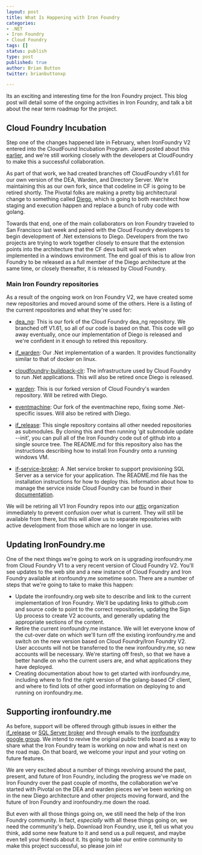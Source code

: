 ```yaml
---
layout: post
title: What Is Happening with Iron Foundry
categories:
- .NET
- Iron Foundry
- Cloud Foundry
tags: []
status: publish
type: post
published: true
author: Brian Button
twitter: brianbuttonxp

---
```


Its an exciting and interesting time for the Iron Foundry project. This blog post will detail some of the ongoing activities in Iron Foundry, and talk a bit about the near term roadmap for the project.

## Cloud Foundry Incubation ##

Step one of the changes happened late in February, when IronFoundry V2 entered into the CloudFound Incubation Program. Jared posted about this [earlier](/2014/02/26/Iron-Foundry-Now-in-Cloud-Foundry-Incubation-Program/), and we're still working closely with the developers at CloudFoundry to make this a successful collaboration.

As part of that work, we had created branches off CloudFoundry v1.61 for our own version of the DEA, Warden, and Directory Server. We're maintaining this as our own fork, since that codeline in CF is going to be retired shortly. The Pivotal folks are making a pretty big architectural change to something called [Diego](https://docs.google.com/file/d/0BzowTjPNRrlzeHoyeTFoUWlla2M/edit), which is going to both rearchitect how staging and execution happen and replace a bunch of ruby code with golang.

Towards that end, one of the main collaborators on Iron Foundry traveled to San Francisco last week and paired with the Cloud Foundry developers to begin development of .Net extensions to Diego. Developers from the two projects are trying to work together closely to ensure that the extension points into the architecture that the CF devs built will work when implemented in a windows environment. The end goal of this is to allow Iron Foundry to be released as a full member of the Diego architecture at the same time, or closely thereafter, it is released by Cloud Foundry.

### Main Iron Foundry repositories ###

As a result of the ongoing work on Iron Foundry V2, we have created some new repositories and moved around some of the others. Here is a listing of the current repositories and what they're used for:

* [dea_ng](https://github.com/IronFoundry/dea_ng): This is our fork of the Cloud Foundry dea_ng repository. We branched off V1.61, so all of our code is based on that. This code will go away eventually, once our implementation of Diego is released and we're confident in it enough to retired this repository.
* [if_warden](https://github.com/cloudfoundry-incubator/if_warden): Our .Net implementation of a warden. It provides functionality similar to that of docker on linux.
* [cloudfoundry-buildpack-clr](https://github.com/cloudfoundry-incubator/cloudfoundry-buildpack-clr): The infrastructure used by Cloud Foundry to run .Net applications. This will also be retired once Diego is released.

* [warden](https://github.com/ironfoundry/warden): This is our forked version of Cloud Foundry's warden repository. Will be retired with Diego.
* [eventmachine](https://github.com/IronFoundry/eventmachine): Our fork of the eventmachine repo, fixing some .Net-specific issues. Will also be retired with Diego.

* [if_release](https://github.com/IronFoundry/if_release): This single repository contains all other needed repositories as submodules. By cloning this and then running 'git submodule update --init', you can pull all of the Iron Foundry code out of github into a single source tree. The README.md for this repository also has the instructions describing how to install Iron Foundry onto a running windows VM.

* [if-service-broker](https://github.com/IronFoundry/if-service-broker): A .Net service broker to support provisioning SQL Server as a service for your application. The README.md file has the installation instructions for how to deploy this. Information about how to manage the service inside Cloud Foundry can be found in their [documentation](http://docs.cloudfoundry.org/services/managing-service-brokers.html).

We will be retiring all V1 Iron Foundry repos into our [attic](https://github.com/ironfoundry-attic) organization immediately to prevent confusion over what is current. They will still be available from there, but this will allow us to separate repositories with active development from those which are no longer in use.

## Updating IronFoundry.me ##

One of the next things we're going to work on is upgrading ironfoundry.me from Cloud Foundry V1 to a very recent version of Cloud Foundry V2. You'll see updates to the web site and a new instance of Cloud Foundry and Iron Foundry available at ironfoundry.me sometime soon. There are a number of steps that we're going to take to make this happen:

+ Update the ironfoundry.org web site to describe and link to the current implementation of Iron Foundry. We'll be updating links to github.com and source code to point to the correct repositories, updating the Sign Up process to create V2 accounts, and generally updating the appropriate sections of the content.
+ Retire the current ironfoundry.me instance. We will let everyone know of the cut-over date on which we'll turn off the existing ironfoundry.me and switch on the new version based on Cloud Foundry/Iron Foundry V2. User accounts will not be transferred to the new ironfoundry.me, so new accounts will be necessary. We're starting off fresh, so that we have a better handle on who the current users are, and what applications they have deployed.
+ Creating documentation about how to get started with ironfoundry.me, including where to find the right version of the golang-based CF client, and where to find lots of other good information on deploying to and running on ironfoundry.me.

## Supporting ironfoundry.me ##

As before, support will be offered through github issues in either the [if_release](https://github.com/ironfoundry/if_release) or [SQL Server broker](https://github.com/IronFoundry/if-service-broker) and through emails to the [ironfoundry google group](https://groups.google.com/forum/#!forum/ironfoundry). We intend to revive the original public trello board as a way to share what the Iron Foundry team is working on now and what is next on the road map. On that board, we welcome your input and your voting on future features.

We are very excited about a number of things revolving around the past, present, and future of Iron Foundry, including the progress we've made on Iron Foundry over the past couple of months, the collaboration we've started with Pivotal on the DEA and warden pieces we've been working on in the new Diego architecture and other projects moving forward, and the future of Iron Foundry and ironfoundry.me down the road.

But even with all those things going on, we still need the help of the Iron Foundry community. In fact, _especially_ with all these things going on, we need the community's help. Download Iron Foundry, use it, tell us what you think, add some new feature to it and send us a pull request, and maybe even tell your friends about it. Its going to take our entire community to make this project successful, so please join in!
